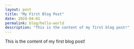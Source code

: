 ```yaml
---
layout: post
title: "My First Blog Post"
date: 2024-04-01
permalink: blog/hello-world
description: "This is the content of my first blog post!"
---
```

This is the content of my first blog post!
